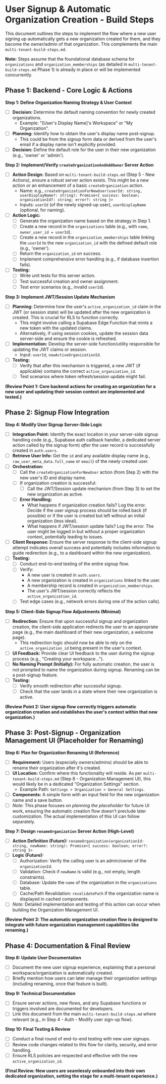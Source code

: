 # User Signup & Automatic Organization Creation - Build Steps

This document outlines the steps to implement the flow where a new user signing up automatically gets a new organization created for them, and they become the owner/admin of that organization. This complements the main `multi-tenant-build-steps.md`.

**Note:** Steps assume that the foundational database schema for `organizations` and `organization_memberships` (as detailed in `multi-tenant-build-steps.md` Phase 1) is already in place or will be implemented concurrently.

## Phase 1: Backend - Core Logic & Actions

**Step 1: Define Organization Naming Strategy & User Context**
*   [ ] **Decision:** Determine the default naming convention for newly created organizations.
    *   Example: "[User's Display Name]'s Workspace" or "My Organization".
*   [ ] **Planning:** Identify how to obtain the user's display name post-signup.
    *   This could be from the signup form data or derived from the user's email if a display name isn't explicitly provided.
*   [ ] **Decision:** Define the default role for the user in their new organization (e.g., 'owner' or 'admin').

**Step 2: Implement/Verify `createOrganizationAndAddOwner` Server Action**
*   [ ] **Action Design:** Based on `multi-tenant-build-steps.md` (Step 5 - New Actions), ensure a robust server action exists. This might be a new action or an enhancement of a basic `createOrganization` action.
    *   Name: e.g., `createOrganizationForNewUser(userId: string, userDisplayName?: string): Promise<{ success: boolean; organizationId?: string; error?: string }>`
    *   Inputs: `userId` (of the newly signed-up user), `userDisplayName` (optional, for naming).
*   [ ] **Action Logic:**
    *   [ ] Generate the organization name based on the strategy in Step 1.
    *   [ ] Create a new record in the `organizations` table (e.g., with `name`, `owner_user_id = userId`).
    *   [ ] Create a new record in the `organization_memberships` table linking the `userId` to the new `organization_id` with the defined default role (e.g., 'owner').
    *   [ ] Return the `organization_id` on success.
    *   [ ] Implement comprehensive error handling (e.g., if database insertion fails).
*   [ ] **Testing:**
    *   [ ] Write unit tests for this server action.
    *   [ ] Test successful creation and owner assignment.
    *   [ ] Test error scenarios (e.g., invalid `userId`).

**Step 3: Implement JWT/Session Update Mechanism**
*   [ ] **Planning:** Determine how the user's `active_organization_id` claim in the JWT (or session state) will be updated after the new organization is created. This is crucial for RLS to function correctly.
    *   This might involve calling a Supabase Edge Function that mints a new token with the updated claims.
    *   Alternatively, if using session cookies, update the session data server-side and ensure the cookie is refreshed.
*   [ ] **Implementation:** Develop the server-side function/utility responsible for updating the JWT claims or session.
    *   Input: `userId`, `newActiveOrganizationId`.
*   [ ] **Testing:**
    *   [ ] Verify that after this mechanism is triggered, a new JWT (if applicable) contains the correct `active_organization_id`.
    *   [ ] Test scenarios where token refresh/session update might fail.

**(Review Point 1: Core backend actions for creating an organization for a new user and updating their session context are implemented and tested.)**

## Phase 2: Signup Flow Integration

**Step 4: Modify User Signup Server-Side Logic**
*   [ ] **Integration Point:** Identify the exact location in your server-side signup handling code (e.g., Supabase auth callback handler, a dedicated server action called by the signup form) *after* the user record is successfully created in `auth.users`.
*   [ ] **Retrieve User Info:** Get the `id` and any available display name (e.g., `raw_user_meta_data.full_name` or `email`) of the newly created user.
*   [ ] **Orchestration:**
    *   [ ] Call the `createOrganizationForNewUser` action (from Step 2) with the new user's ID and display name.
    *   [ ] If organization creation is successful:
        *   [ ] Call the JWT/Session update mechanism (from Step 3) to set the new organization as active.
    *   [ ] **Error Handling:**
        *   What happens if organization creation fails? Log the error. Decide if the user signup process should be rolled back (if possible) or if the user is created but left without an initial organization (less ideal).
        *   What happens if JWT/session update fails? Log the error. The user might be logged in but without a proper organization context, potentially leading to issues.
*   [ ] **Client Response:** Ensure the server response to the client-side signup attempt indicates overall success and potentially includes information to guide redirection (e.g., to a dashboard within the new organization).
*   [ ] **Testing:**
    *   [ ] Conduct end-to-end testing of the entire signup flow.
    *   [ ] Verify:
        *   A new user is created in `auth.users`.
        *   A new organization is created in `organizations` linked to the user.
        *   A membership record is created in `organization_memberships`.
        *   The user's JWT/session correctly reflects the `active_organization_id`.
    *   [ ] Test edge cases (e.g., network errors during one of the action calls).

**Step 5: Client-Side Signup Flow Adjustments (Minimal)**
*   [ ] **Redirection:** Ensure that upon successful signup and organization creation, the client-side application redirects the user to an appropriate page (e.g., the main dashboard of their new organization, a welcome page).
    *   This redirection logic should now be able to rely on the `active_organization_id` being present in the user's context.
*   [ ] **UI Feedback:** Provide clear UI feedback to the user during the signup process (e.g., "Creating your workspace...").
*   [ ] **No Naming Prompt (Initially):** For fully automatic creation, the user is not prompted to name the organization during signup. Renaming can be a post-signup feature.
*   [ ] **Testing:**
    *   [ ] Verify smooth redirection after successful signup.
    *   [ ] Check that the user lands in a state where their new organization is active.

**(Review Point 2: User signup flow correctly triggers automatic organization creation and establishes the user's context within that new organization.)**

## Phase 3: Post-Signup - Organization Management UI (Placeholder for Renaming)

**Step 6: Plan for Organization Renaming UI (Reference)**
*   [ ] **Requirement:** Users (especially owners/admins) should be able to rename their organization after it's created.
*   [ ] **UI Location:** Confirm where this functionality will reside. As per `multi-tenant-build-steps.md` (Step 8 - Organization Management UI), this would likely be in a dedicated "Organization Settings" section.
    *   Example Path: `Settings > Organization > General Settings`.
*   [ ] **Components:** A simple form with an input field for the new organization name and a save button.
*   [ ] *Note:* This phase focuses on *planning the placeholder* for future UI work, ensuring the automatic creation flow doesn't preclude later customization. The actual implementation of this UI can follow separately.

**Step 7: Design `renameOrganization` Server Action (High-Level)**
*   [ ] **Action Definition (Future):** `renameOrganization(organizationId: string, newName: string): Promise<{ success: boolean; error?: string }>`
*   [ ] **Logic (Future):**
    *   [ ] Authorization: Verify the calling user is an admin/owner of the `organizationId`.
    *   [ ] Validation: Check if `newName` is valid (e.g., not empty, length constraints).
    *   [ ] Database: Update the `name` of the organization in the `organizations` table.
    *   [ ] Cache/Path Revalidation: `revalidatePath` if the organization name is displayed in cached components.
*   [ ] *Note:* Detailed implementation and testing of this action can occur when building the Organization Management UI.

**(Review Point 3: The automatic organization creation flow is designed to integrate with future organization management capabilities like renaming.)**

## Phase 4: Documentation & Final Review

**Step 8: Update User Documentation**
*   [ ] Document the new user signup experience, explaining that a personal workspace/organization is automatically created.
*   [ ] Briefly mention how users can later manage their organization settings (including renaming, once that feature is built).

**Step 9: Technical Documentation**
*   [ ] Ensure server actions, new flows, and any Supabase functions or triggers involved are documented for developers.
*   [ ] Link this document from the main `multi-tenant-build-steps.md` where relevant (e.g., in Step 4 - Auth - Modify user sign-up flow).

**Step 10: Final Testing & Review**
*   [ ] Conduct a final round of end-to-end testing with new user signups.
*   [ ] Review code changes related to this flow for clarity, security, and error handling.
*   [ ] Ensure RLS policies are respected and effective with the new `active_organization_id`.

**(Final Review: New users are seamlessly onboarded into their own dedicated organization, setting the stage for a multi-tenant experience.)** 